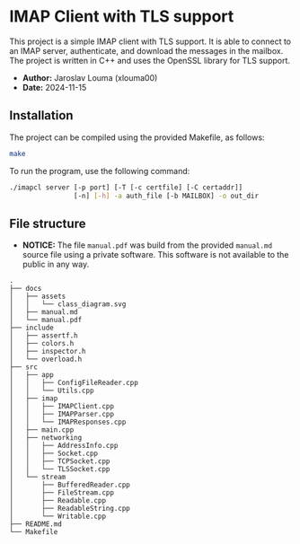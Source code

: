 # IMAP Client with TLS support

This project is a simple IMAP client with TLS support. It is able to connect to an IMAP server, authenticate, and download the messages in the mailbox. The project is written in C++ and uses the OpenSSL library for TLS support.

* **Author:** Jaroslav Louma (xlouma00)
* **Date:** 2024-11-15

## Installation

The project can be compiled using the provided Makefile, as follows:

```bash
make
```

To run the program, use the following command:

```bash
./imapcl server [-p port] [-T [-c certfile] [-C certaddr]]
                [-n] [-h] -a auth_file [-b MAILBOX] -o out_dir
```

## File structure

* **NOTICE:** The file `manual.pdf` was build from the provided `manual.md` source file using a private software. This software is not available to the public in any way.

```tree
.
├── docs
│   ├── assets
│   │   └── class_diagram.svg
│   ├── manual.md
│   └── manual.pdf
├── include
│   ├── assertf.h
│   ├── colors.h
│   ├── inspector.h
│   └── overload.h
├── src
│   ├── app
│   │   ├── ConfigFileReader.cpp
│   │   └── Utils.cpp
│   ├── imap
│   │   ├── IMAPClient.cpp
│   │   ├── IMAPParser.cpp
│   │   └── IMAPResponses.cpp
│   ├── main.cpp
│   ├── networking
│   │   ├── AddressInfo.cpp
│   │   ├── Socket.cpp
│   │   ├── TCPSocket.cpp
│   │   └── TLSSocket.cpp
│   └── stream
│       ├── BufferedReader.cpp
│       ├── FileStream.cpp
│       ├── Readable.cpp
│       ├── ReadableString.cpp
│       └── Writable.cpp
├── README.md
└── Makefile
```